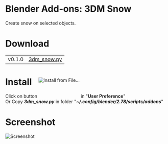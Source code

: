 # Blender Add-ons: 3DM Snow
Create snow on selected objects.

# Download
<table><tr><td>v0.1.0</td><td><a href='https://github.com/3DMish/Blender-Add-ons-3DM-Snow/archive/master.zip'>3dm_snow.py</a></td></tr>
</table>

# Install
Click on button <img style="position:relative;top:-50px;" src="https://1.bp.blogspot.com/-y9TvMKc4SsU/WLlhOmSH0KI/AAAAAAAACsU/SglrHcySQAs-4dPjhMCl-MCpOw6xKbILACKgB/s1600/install.png" alt="Install from File..." title="Install from File..." /> in "<b>User Preference</b>" <br>
Or Copy <b><i>3dm_snow.py</i></b> in folder "<b><i>~/.config/blender/2.78/scripts/addons</i></b>"

# Screenshot
<img border="0" src="https://3.bp.blogspot.com/-rz0rPPjmlHo/WWIRFNWt8XI/AAAAAAAAC1A/gBMvTak581IStBgU8M_sqE0I_-eagy6nACLcBGAs/s1600/%25D0%2595%25D0%25BA%25D1%2580%25D0%25B0%25D0%25BD-1.png" alt="Screenshot" title="Screenshot: Blender Add-ons: Snow" />

